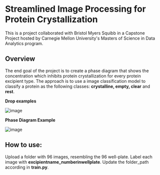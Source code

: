 # Streamlined Image Processing for Protein Crystallization

This is a project collaborated with Bristol Myers Squibb in a Capstone Project hosted by Carnegie Mellon University's Masters of Science in Data Analytics program.

## Overview

The end goal of the project is to create a phase diagram that shows the concentration which inhibits protein crystallization for every protein excipient type. The approach is to use a image classification model to classify a protein as the following classes: **crystalline, empty, clear** and **rest**. 

**Drop examples**

![image](https://github.com/RichardWang2/BMS_Project/assets/41966482/934357ce-af91-41cb-b091-1710ace811b3)

**Phase Diagram Example**

![image](https://github.com/RichardWang2/BMS_Project/assets/41966482/58b98532-f3f8-420b-83f1-c4118db41a75)

## How to use:

Upload a folder with 96 images, resembling the 96 well-plate. Label each image with **excipientname_numberinwellplate**. Update the folder_path according in **train.py**.


